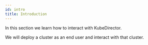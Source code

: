 ```yaml
---
id: intro 
title: Introduction
---
```


In this section we learn how to interact with KubeDirector.

We will deploy a cluster as an end user and interact with that cluster.
